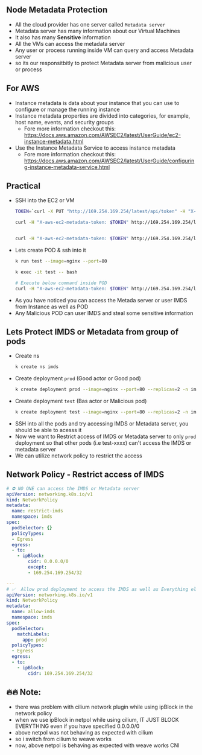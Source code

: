 
## Node Metadata Protection
- All the cloud provider has one server called `Metadata server`
- Metadata server has many information about our Virtual Machines
- It also has many **Sensitive** information
- All the VMs can access the metadata server
- Any user or process running inside VM can query and access Metadata server
- so its our responsitbitly to protect Metadata server from malicious user or process

## For AWS
- Instance metadata is data about your instance that you can use to configure or manage the running instance
- Instance metadata properties are divided into categories, for example, host name, events, and security groups
    - Fore more information checkout this: https://docs.aws.amazon.com/AWSEC2/latest/UserGuide/ec2-instance-metadata.html
- Use the Instance Metadata Service to access instance metadata
    - Fore more information checkout this: https://docs.aws.amazon.com/AWSEC2/latest/UserGuide/configuring-instance-metadata-service.html

## Practical
- SSH into the EC2 or VM
    ```bash
    TOKEN=`curl -X PUT "http://169.254.169.254/latest/api/token" -H "X-aws-ec2-metadata-token-ttl-seconds: 21600"`

    curl -H "X-aws-ec2-metadata-token: $TOKEN" http://169.254.169.254/latest/meta-data/


    curl -H "X-aws-ec2-metadata-token: $TOKEN" http://169.254.169.254/latest/meta-data/instance-id
    ```
- Lets create POD & ssh into it
    ```bash
    k run test --image=nginx --port=80

    k exec -it test -- bash

    # Execute below command inside POD
    curl -H "X-aws-ec2-metadata-token: $TOKEN" http://169.254.169.254/latest/meta-data/instance-id

    ```
- As you have noticed you can access the Metada server or user IMDS from Instance as well as POD
- Any Malicious POD can user IMDS and steal some sensitive information


## Lets Protect IMDS or Metadata from group of pods
- Create ns
    ```bash
    k create ns imds
    ```
- Create deployment `prod` (Good actor or Good pod)
    ```bash
    k create deployment prod --image=nginx --port=80 --replicas=2 -n imds
    ```
- Create deployment `test` (Bas actor or Malicious pod)
    ```bash
    k create deployment test --image=nginx --port=80 --replicas=2 -n imds
    ```
- SSH into all the pods and try accessing IMDS or Metadata server, you should be able to acesss it
- Now we want to Restrict access of IMDS or Metadata server to only `prod` deployment so that other pods (i.e test-xxxx) can't access the IMDS or metadata server
- We can utilize network policy to restrict the access

## Network Policy - Restrict access of IMDS
```yml
# ⛔ NO ONE can access the IMDS or Metadata server
apiVersion: networking.k8s.io/v1
kind: NetworkPolicy
metadata:
  name: restrict-imds
  namespace: imds
spec:
  podSelector: {}
  policyTypes:
  - Egress
  egress:
  - to:
    - ipBlock:
        cidr: 0.0.0.0/0
        except:
        - 169.254.169.254/32

---
# ✅  Allow prod deployment to access the IMDS as well as Everything else
apiVersion: networking.k8s.io/v1
kind: NetworkPolicy
metadata:
  name: allow-imds
  namespace: imds
spec:
  podSelector:
    matchLabels:
      app: prod
  policyTypes:
  - Egress
  egress:
  - to:
    - ipBlock:
        cidr: 169.254.169.254/32
```

## 🔥🔥 Note:
- there was problem with cilium network plugin while using ipBlock in the network policy
- when we use ipBlock in netpol while using cilium, IT JUST BLOCK EVERYTHING even if you have specified 0.0.0.0/0
- above netpol was not behaving as expected with cilium
- so i switch from cilium to weave works
- now, above netpol is behaving as expected with weave works CNI


